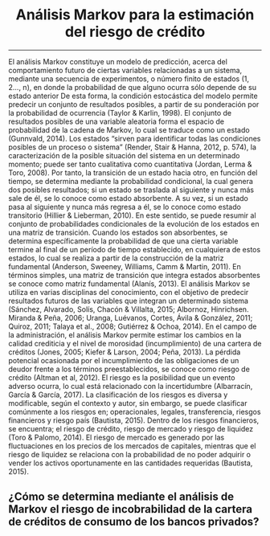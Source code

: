 # <center> Análisis Markov para la estimación del riesgo de crédito
-------------------------------------------------------------------
El análisis Markov constituye un modelo de predicción, acerca del comportamiento futuro de ciertas variables relacionadas a un sistema, mediante una secuencia de experimentos, o número finito de estados (1, 2..., n), en donde la probabilidad de que alguno ocurra sólo depende de su estado anterior De esta forma, la condición estocástica del modelo permite predecir un conjunto de resultados posibles, a partir de su ponderación por la probabilidad de ocurrencia (Taylor & Karlin, 1998). El conjunto de resultados posibles de una variable aleatoria forma el espacio de probabilidad de la cadena de Markov, lo cual se traduce como un estado (Gunnvald, 2014). Los estados “sirven para identificar todas las condiciones posibles de un proceso o sistema” (Render, Stair & Hanna, 2012, p. 574), la caracterización de la posible situación del sistema en un determinado momento; puede ser tanto cualitativa como cuantitativa (Jordan, Lerma & Toro, 2008).  Por tanto, la transición de un estado hacia otro, en función del tiempo, se determina mediante la probabilidad condicional, la cual genera dos posibles resultados; si un estado se traslada al siguiente y nunca más sale de él, se lo conoce como estado absorbente. A su vez, si un estado pasa al siguiente y nunca más regresa a él, se lo conoce como estado transitorio (Hillier & Lieberman, 2010). En este sentido, se puede resumir al conjunto de probabilidades condicionales de la evolución de los estados en una matriz de transición. Cuando los estados son absorbentes, se determina específicamente la probabilidad de que una cierta variable termine al final de un período de tiempo establecido, en cualquiera de estos estados, lo cual se realiza a partir de la construcción de la matriz fundamental (Anderson, Sweeney, Williams, Camm & Martin, 2011). En términos simples, una matriz de transición que integra estados absorbentes se conoce como matriz fundamental (Alanís, 2013). El análisis Markov se utiliza en varias disciplinas del conocimiento, con el objetivo de predecir resultados futuros de las variables que integran un determinado sistema (Sánchez, Alvarado, Solís, Chacón & Villalta, 2015; Albornoz, Hinrichsen. Miranda & Peña, 2006; Uranga, Luévanos, Cortes, Ávila & González, 2011; Quiroz, 2011; Talaya et al., 2008; Gutiérrez & Ochoa, 2014). En el campo de la administración, el análisis Markov permite estimar los cambios en la calidad crediticia y el nivel de morosidad (incumplimiento) de una cartera de créditos (Jones, 2005; Kiefer & Larson, 2004; Peña, 2013). La pérdida potencial ocasionada por el incumplimiento de las obligaciones de un deudor frente a los términos preestablecidos, se conoce como riesgo de crédito (Altman et al, 2012). El riesgo es la posibilidad que un evento adverso ocurra, lo cual está relacionado con la incertidumbre (Albarracín, García & García, 2017). La clasificación de los riesgos es diversa y modificable, según el contexto y autor, sin embargo, se puede clasificar comúnmente a los riesgos en; operacionales, legales, transferencia, riesgos financieros y riesgo país (Bautista, 2015).  Dentro de los riesgos financieros, se encuentra; el riesgo de crédito, riesgo de mercado y riesgo de liquidez (Toro & Palomo, 2014). El riesgo de mercado es generado por las fluctuaciones en los precios de los mercados de capitales, mientras que el riesgo de liquidez se relaciona con la probabilidad de no poder adquirir o vender los activos oportunamente en las cantidades requeridas (Bautista, 2015). 

## ¿Cómo se determina mediante el análisis de Markov el riesgo de incobrabilidad de la cartera de créditos de consumo de los bancos privados?

